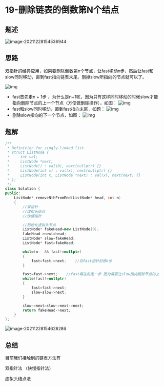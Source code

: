 # 19-删除链表的倒数第N个结点

## 题述

![image-20211228154536944](https://happygoing.oss-cn-beijing.aliyuncs.com/img/image-20211228154536944.png)

## 思路

​	双指针的经典应用，如果要删除倒数第n个节点，让fast移动n步，然后让fast和slow同时移动，直到fast指向链表末尾。删掉slow所指向的节点就可以了。

![img](https://code-thinking.cdn.bcebos.com/pics/19.%E5%88%A0%E9%99%A4%E9%93%BE%E8%A1%A8%E7%9A%84%E5%80%92%E6%95%B0%E7%AC%ACN%E4%B8%AA%E8%8A%82%E7%82%B9.png)

- fast首先走n + 1步 ，为什么是n+1呢，因为只有这样同时移动的时候slow才能指向删除节点的上一个节点（方便做删除操作），如图： ![img](https://code-thinking.cdn.bcebos.com/pics/19.%E5%88%A0%E9%99%A4%E9%93%BE%E8%A1%A8%E7%9A%84%E5%80%92%E6%95%B0%E7%AC%ACN%E4%B8%AA%E8%8A%82%E7%82%B91.png)
- fast和slow同时移动，直到fast指向末尾，如题： ![img](https://code-thinking.cdn.bcebos.com/pics/19.%E5%88%A0%E9%99%A4%E9%93%BE%E8%A1%A8%E7%9A%84%E5%80%92%E6%95%B0%E7%AC%ACN%E4%B8%AA%E8%8A%82%E7%82%B92.png)
- 删除slow指向的下一个节点，如图： ![img](https://code-thinking.cdn.bcebos.com/pics/19.%E5%88%A0%E9%99%A4%E9%93%BE%E8%A1%A8%E7%9A%84%E5%80%92%E6%95%B0%E7%AC%ACN%E4%B8%AA%E8%8A%82%E7%82%B93.png)

## 题解

```C++
/**
 * Definition for singly-linked list.
 * struct ListNode {
 *     int val;
 *     ListNode *next;
 *     ListNode() : val(0), next(nullptr) {}
 *     ListNode(int x) : val(x), next(nullptr) {}
 *     ListNode(int x, ListNode *next) : val(x), next(next) {}
 * };
 */
class Solution {
public:
    ListNode* removeNthFromEnd(ListNode* head, int n) 
    {
        //双指针
        //虚拟头结点
        //快慢指针

        //初始化虚拟头节点
        ListNode* fakeHead=new ListNode(0);
        fakeHead->next=head;
        ListNode* slow=fakeHead;
        ListNode* fast=fakeHead;

        while(n-- && fast!=nullptr)
        {
            fast=fast->next;    //将fast指针前移n步
        }

        fast=fast->next;    //fast再往前走一步 因为需要让slow指向删除节点的上一个
        while(fast!=nullptr)
        {
            fast=fast->next;
            slow=slow->next;
        }

        slow->next=slow->next->next;
        return fakeHead->next;
    }
};
```

![image-20211228154629286](https://happygoing.oss-cn-beijing.aliyuncs.com/img/image-20211228154629286.png)

## 总结

目前我们接触到的链表方法有

双指针法 （快慢指针法）

虚拟头结点法